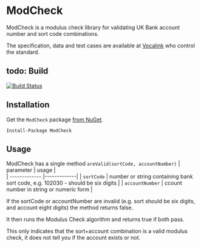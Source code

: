 
# ModCheck

ModCheck is a modulus check library for validating UK Bank account number and sort code combinations.

The specification, data and test cases are available at 
[Vocalink](https://www.vocalink.com/customer-support/modulus-checking/) who control the standard.

## todo: Build

[![Build Status](https://travis-ci.org/conficient/ModCheck.png)](https://travis-ci.org/conficient/ModCheck)


## Installation
Get the `ModCheck` package [from NuGet](http://www.nuget.org/packages/ModCheck).

    Install-Package ModCheck

## Usage

ModCheck has a single method `areValid(sortCode, accountNumber)`
| parameter       | usage       |           
| -------------   |-------------| 
| `sortCode`      | number or string containing bank sort code, e.g. 102030 - should be six digits | 
| `accountNumber` | ccount number in string or numeric form      | 


If the sortCode or accountNumber are invalid (e.g. sort should be six digits, 
and account eight digits) the method returns false.

It then runs the Modulus Check algorithm and returns true if both pass.

This only indicates that the sort+account combination is a valid modulus check,
it does not tell you if the account exists or not.
